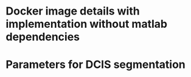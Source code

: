 # Docker image details with implementation without matlab dependencies

# Parameters for DCIS segmentation
